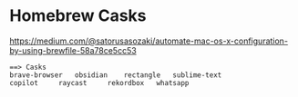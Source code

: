 # Homebrew Casks

https://medium.com/@satorusasozaki/automate-mac-os-x-configuration-by-using-brewfile-58a78ce5cc53 

```
==> Casks
brave-browser	obsidian	rectangle	sublime-text
copilot		raycast		rekordbox	whatsapp
```
